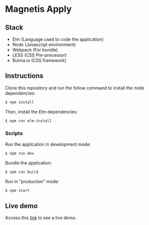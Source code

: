 # Magnetis Apply

## Stack

- Elm (Language used to code the application)
- Node (Javascript environment)
- Webpack (For bundle)
- LESS (CSS Pre-processor)
- Bulma.io (CSS framework)

## Instructions

Clone this repository and run the follow command to install the node dependencies:

```bash
$ npm install
```

Then, install the Elm dependencies:

```bash
$ npm run elm-install
```

### Scripts

Run the application in development mode:

```bash
$ npm run dev
```

Bundle the application:

```bash
$ npm run build
```

Run in "production" mode:

```bash
$ npm start
```

## Live demo

Access this [link](https://mag-trades.herokuapp.com/) to see a live demo.
